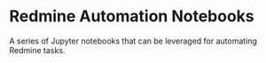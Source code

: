 # Redmine Automation Notebooks

A series of Jupyter notebooks that can be leveraged for automating Redmine tasks.
